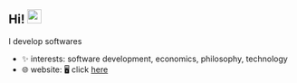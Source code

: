 ## Hi! <img src="https://media.giphy.com/media/hvRJCLFzcasrR4ia7z/giphy.gif" width="25">

I develop softwares

- ✨ interests: software development, economics, philosophy, technology
- 🌐 website: 🖥️ click [here](www.suhail.work)

